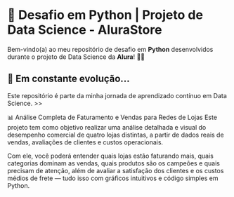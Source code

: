 # 🚀 Desafio em Python | Projeto de Data Science - AluraStore

Bem-vindo(a) ao meu repositório de desafio em **Python** desenvolvidos durante o projeto de Data Science da **Alura**! 🧠🐍

## 🌱 Em constante evolução...

Este repositório é parte da minha jornada de aprendizado contínuo em Data Science. >>


📊 Análise Completa de Faturamento e Vendas para Redes de Lojas
Este projeto tem como objetivo realizar uma análise detalhada e visual do desempenho comercial de quatro lojas distintas, a partir de dados reais de vendas, avaliações de clientes e custos operacionais.

Com ele, você poderá entender quais lojas estão faturando mais, quais categorias dominam as vendas, quais produtos são os campeões e quais precisam de atenção, além de avaliar a satisfação dos clientes e os custos médios de frete — tudo isso com gráficos intuitivos e código simples em Python.

